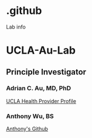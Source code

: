 # .github
Lab info
# UCLA-Au-Lab

## Principle Investigator
### Adrian C. Au, MD, PhD
[UCLA Health Provider Profile](https://www.uclahealth.org/providers/adrian-au)

### Anthony Wu, BS
[Anthony's Github](https://github.com/anthonytkwu)

